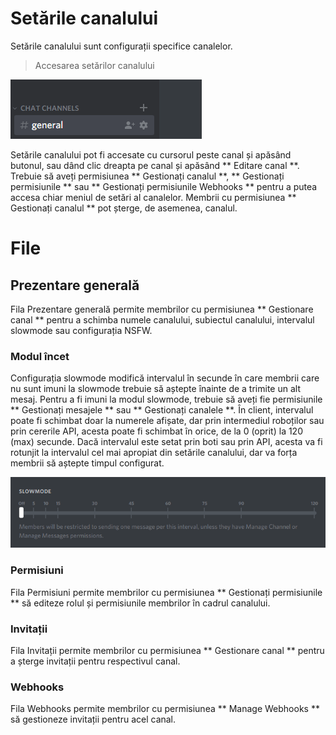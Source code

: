 <!-- TITLE: Setările canalului -->
<!-- SUBTITLE: Descrierea setărilor canalului -->

# Setările canalului
Setările canalului sunt configurații specifice canalelor.

> Accesarea setărilor canalului

![Channel settings](/uploads/channel-settings/75-da-26-1.gif "Channel settings")

Setările canalului pot fi accesate cu cursorul peste canal și apăsând butonul, sau dând clic dreapta pe canal și apăsând ** Editare canal **. Trebuie să aveți permisiunea ** Gestionați canalul **, ** Gestionați permisiunile ** sau ** Gestionați permisiunile Webhooks ** pentru a putea accesa chiar meniul de setări al canalelor. Membrii cu permisiunea ** Gestionați canalul ** pot șterge, de asemenea, canalul.

# File

## Prezentare generală 

Fila Prezentare generală permite membrilor cu permisiunea ** Gestionare canal ** pentru a schimba numele canalului, subiectul canalului, intervalul slowmode sau configurația NSFW.

### Modul încet

Configurația slowmode modifică intervalul în secunde în care membrii care nu sunt imuni la slowmode trebuie să aștepte înainte de a trimite un alt mesaj. Pentru a fi imuni la modul slowmode, trebuie să aveți fie permisiunile ** Gestionați mesajele ** sau ** Gestionați canalele **. În client, intervalul poate fi schimbat doar la numerele afișate, dar prin intermediul roboților sau prin cererile API, acesta poate fi schimbat în orice, de la 0 (oprit) la 120 (max) secunde. Dacă intervalul este setat prin boti sau prin API, acesta va fi rotunjit la intervalul cel mai apropiat din setările canalului, dar va forța membrii să aștepte timpul configurat.

![Slowmode settings](/uploads/channel-settings/88-e-103-1.gif "Slowmode Settings")

### Permisiuni

Fila Permisiuni permite membrilor cu permisiunea ** Gestionați permisiunile ** să editeze rolul și permisiunile membrilor în cadrul canalului.

### Invitații

Fila Invitații permite membrilor cu permisiunea ** Gestionare canal ** pentru a șterge invitații pentru respectivul canal.

### Webhooks

Fila Webhooks permite membrilor cu permisiunea ** Manage Webhooks ** să gestioneze invitații pentru acel canal.